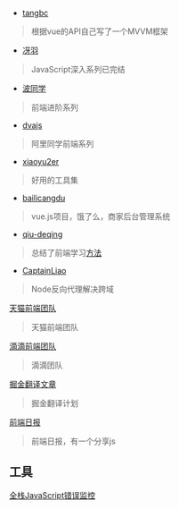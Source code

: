 - [tangbc](https://github.com/tangbc)
> 根据vue的API自己写了一个MVVM框架

- [冴羽](https://github.com/mqyqingfeng) 
> JavaScript深入系列已完结

- [波同学](http://www.jianshu.com/p/cd3fee40ef59) 
> 前端进阶系列

- [dvajs](https://github.com/dvajs/dva-knowledgemap) 
> 阿里同学前端系列

- [xiaoyu2er](https://github.com/xiaoyu2er/productivity-tools)
> 好用的工具集

- [bailicangdu](https://github.com/bailicangdu)
> vue.js项目，饿了么，商家后台管理系统
- [qiu-deqing](https://github.com/qiu-deqing)
> 总结了前端学习[方法](https://github.com/qiu-deqing/FE-learning) 
- [CaptainLiao](https://github.com/CaptainLiao/node)
> Node反向代理解决跨域

[天猫前端团队](https://github.com/tmallfe/tmallfe.github.io/issues)
> 天猫前端团队

[滴滴前端团队](https://github.com/DDFE/DDFE-blog)
> 滴滴团队

[掘金翻译文章](https://github.com/xitu/gold-miner)
> 掘金翻译计划

[前端日报](https://github.com/daochouwangu/webfrontdaily/issues)
> 前端日报，有一个分享js

工具
--

[全栈JavaScript错误监控](https://fundebug.com/)



